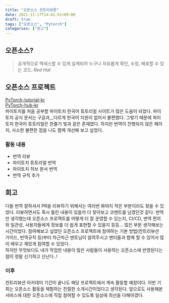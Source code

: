 ```yaml
---
title: "오픈소스 컨트리뷰톤"
date: 2021-11-17T14:41:51+09:00
draft: true
tags: ["오픈소스", "Pytorch"]
categories: ["회고"]
---
```


## 오픈소스?
> 공개적으로 액세스할 수 있게 설계되어 누구나 자유롭게 확인, 수정, 배포할 수 있는 코드. _Red Hat_

## 오픈소스 프로젝트
[PyTorch-tutorial-kr](https://github.com/9bow/PyTorch-tutorials-kr)  
[PyTorch-hub-kr](https://github.com/9bow/PyTorch-hub-kr)  
파이토치를 처음 공부할 파이토치 한국어 튜토리얼 사이트가 많은 도움이 되었다. 파이토치 공식 문서는 구글과,,,다르게 한국어 지원이 없어서 불편했다. 그렇기 때문에 파이토치 한국어 튜토리얼은 한줄기 빛과 같은 존재였다. 하지만 번역이 진행되지 않은 페이지, 사소한 불편한 점을 나도 함께 개선해 보고 싶었다. 

### 활동 내용
- 번역 리뷰
- 파이토치 튜토리얼 번역
- 파이토치 허브 문서 번역
- 번역 규칙 추가
## 회고
 다들 번역 잘하셔서 PR을 리뷰하기 위해서는 여러번 봐야지 작은 부분이라도 찾을 수 있었다. 리뷰하면서도 혹시 틀린 내용이 있을까 더 찾아보고 코멘트를 남겼던것 같다. 번역만 생각했는데 오픈소스 프로젝트를 어떻게 더 잘 운영할 수 있는지, CI/CD, 번역 편의와 일관성, 사용자들에게 정보를 더 쉽게 표현할 수 있을지 등등... 많은 부분 생각해보는 시간이었다. 참여해보고 싶었던 오픈소스 프로젝트에 참여하는 기본 방법(컨트리뷰션 가이드, 번역규칙 등)부터 차근차근 멘토님이 알려주시고 멘티들과 함께 할 수 있어서 많이 배우고 재밌게 참여할 수 있었다.  
 하지만 무엇보다도 내가 작업한 내용이 많은 사람들이 사용하는 오픈소스에 반영된다는 점이 정말 신기하고 신난다..! 
### 이후
컨트리뷰션 아카데미 기간이 끝나도 해당 프로젝트에서 계속 활동할 예정이다. 이번 기회는 오픈소스 활동을 체험하는 친절한 소개시간이었다고 생각된다. 앞으로도 사용해본 서비스에 대한 오픈소스에 직접 참여할 수 있도록 일상에 최선을 다해야겠다. 